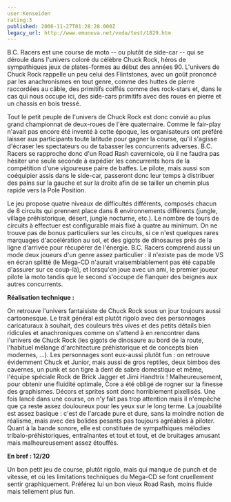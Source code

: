 ```yaml
---
user:Kenseiden
rating:3
published: 2006-11-27T01:28:28.000Z
legacy_url: http://www.emunova.net/veda/test/1829.htm
---
```

B.C. Racers est une course de moto -- ou plutôt de side-car -- qui se déroule dans l'univers coloré du célèbre Chuck Rock, héros de sympathiques jeux de plates-formes au début des années 90\. L'univers de Chuck Rock rappelle un peu celui des Flintstones, avec un goût prononcé par les anachronismes en tout genre, comme des huttes de pierre raccordées au câble, des primitifs coiffés comme des rock-stars et, dans le cas qui nous occupe ici, des side-cars primitifs avec des roues en pierre et un chassis en bois tressé.  

  

Tout le petit peuple de l'univers de Chuck Rock est donc convié au plus grand championnat de deux-roues de l'ère quaternaire. Comme le fair-play n'avait pas encore été inventé à cette époque, les organisateurs ont préféré laisser aux participants toute latitude pour gagner la course, qu'il s'agisse d'écraser les spectateurs ou de tabasser les concurrents adverses. B.C. Racers se rapproche donc d'un Road Rash cavernicole, où il ne faudra pas hésiter une seule seconde à expédier les concurrents hors de la compétition d'une vigoureuse paire de baffes. Le pilote, mais aussi son coéquipier assis dans le side-car, passeront donc leur temps à distribuer des pains sur la gauche et sur la droite afin de se tailler un chemin plus rapide vers la Pole Position.  

  

Le jeu propose quatre niveaux de difficultés différents, composés chacun de 8 circuits qui prennent place dans 8 environnements différents (jungle, village préhistorique, désert, jungle nocturne, etc.). Le nombre de tours de circuits à effectuer est configurable mais fixé à quatre au minimum. On ne trouve pas de bonus particuliers sur les circuits, si ce n'est quelques rares marquages d'accélération au sol, et des gigots de dinosaures près de la ligne d'arrivée pour récupérer de l'énergie. B.C. Racers comprend aussi un mode deux joueurs d'un genre assez particulier : il n'existe pas de mode VS en écran splitté (le Mega-CD n'aurait vraisemblablement pas été capable d'assurer sur ce coup-là), et lorsqu'on joue avec un ami, le premier joueur pilote la moto tandis que le second s'occupe de flanquer des beignes aux autres concurrents.  

  

**Réalisation technique :**  

On retrouve l'univers fantaisiste de Chuck Rock sous un jour toujours aussi cartoonesque. Le trait général est plutôt rigolo avec des personnages caricaturaux à souhait, des couleurs très vives et des petits détails bien ridicules et anachroniques comme on s'attend à en rencontrer dans l'univers de Chuck Rock (les gigots de dinosaure au bord de la route, l'habituel mélange d'architecture préhistorique et de concepts bien modernes, ...). Les personnages sont eux-aussi plutôt fun : on retrouve évidemment Chuck et Junior, mais aussi de gros reptiles, deux bimbos des cavernes, un punk et son tigre à dent de sabre domestique et même, l'équipe spéciale Rock de Brick Jagger et Jimi Handtrix ! Malheureusement, pour obtenir une fluidité optimale, Core a été obligé de rogner sur la finesse des graphismes. Décors et sprites sont donc horriblement pixellisés. Une fois lancé dans une course, on n'y fait pas trop attention mais il n'empêche que ça reste assez douloureux pour les yeux sur le long terme. La jouabilité est assez basique : c'est de l'arcade pure et dure, sans la moindre notion de réalisme, mais avec des bolides pesants pas toujours agréables à piloter. Quant à la bande sonore, elle est constituée de sympathiques mélodies tribalo-préhistoriques, entraînantes et tout et tout, et de bruitages amusant mais malheureusement assez étouffés.  

  

**En bref : 12/20**  

Un bon petit jeu de course, plutôt rigolo, mais qui manque de punch et de vitesse, et où les limitations techniques du Mega-CD se font cruellement sentir graphiquement. Préférez lui un bon vieux Road Rash, moins fluide mais tellement plus fun.